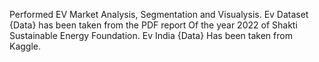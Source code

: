 Performed EV Market Analysis, Segmentation and Visualysis.
Ev Dataset {Data}  has been taken from the PDF report Of the year 2022 of Shakti Sustainable Energy Foundation.
Ev India {Data} Has been taken from Kaggle.
